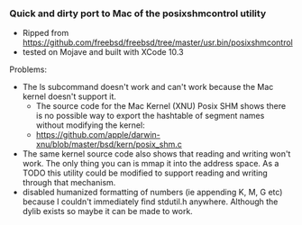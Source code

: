 ### Quick and dirty port to Mac of the posixshmcontrol utility
- Ripped from https://github.com/freebsd/freebsd/tree/master/usr.bin/posixshmcontrol
- tested on Mojave and built with XCode 10.3

Problems:
- The ls subcommand doesn't work and can't work because the Mac kernel doesn't support it.
  - The source code for the Mac Kernel (XNU) Posix SHM shows there is no possible way to export the hashtable of segment names without modifying the kernel:
  - https://github.com/apple/darwin-xnu/blob/master/bsd/kern/posix_shm.c
- The same kernel source code also shows that reading and writing won't work.  The only thing you can is mmap it into the address space.  As a TODO this utility could be modified to support reading and writing through that mechanism.
- disabled humanized formatting of numbers (ie appending K, M, G etc) because I couldn't immediately find stdutil.h anywhere.  Although the dylib exists so maybe it can be made to work.
